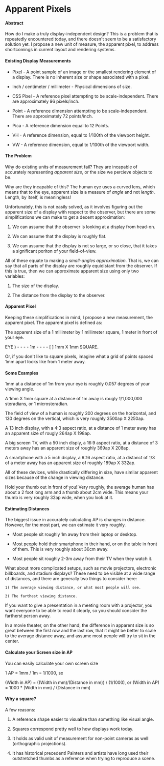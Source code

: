 # Apparent Pixels

#### Abstract

How do I make a truly display-independent design?  This is a problem that is repeatedly encountered today, and there doesn't seem to be a satisfactory solution yet.  I propose a new unit of measure, the apparent pixel, to address shortcomings in current layout and rendering systems.

#### Existing Display Measurements

* Pixel - A point sample of an image or the smallest rendering element of a display.  There is no inherent size or shape associated with a pixel.

* Inch / centimeter / millimeter - Physical dimensions of size.

* CSS Pixel - A reference pixel attempting to be scale-independent. There are approximately 96 pixels/inch.

* Point - A reference dimension attempting to be scale-independent.  There are approximately 72 points/inch.

* Pica - A reference dimension equal to 12 Points.

* VH - A reference dimension, equal to 1/100th of the viewport height.

* VW - A reference dimension, equal to 1/100th of the viewport width.

#### The Problem

Why do existing units of measurement fail?  They are incapable of accurately representing _apparent size_, or the size we percieve objects to be.

Why are they incapable of this? The human eye uses a curved lens, which means that to the eye, apparent size is a measure of _angle_ and not _length_.  Length, by itself, is meaningless!

Unfortunately, this is not easily solved, as it involves figuring out the apparent size of a display with respect to the observer, but there are some simplifications we can make to get a decent approximation:

1)  We can assume that the observer is looking at a display from head-on.

2)  We can assume that the display is roughly flat.

3)  We can assume that the display is not so large, or so close, that it takes a significant poriton of your field-of-view.

All of these equate to making a _small-angles approximation_.  That is, we can say that all parts of the display are roughly equidistant from the observer.  If this is true, then we can approximate apparent size using only two variables:

1) The size of the display.

2) The distance from the display to the observer.


#### Apparent Pixel


Keeping these simplifications in mind, I propose a new measurement, the apparent pixel.  The apparent pixel is defined as:

The apparent size of a 1 millimeter by 1 millimeter square, 1 meter in front of your eye.

EYE ) - - - - 1m - - - - [ ] 1mm X 1mm SQUARE.

Or, if you don't like to square pixels, imagine what a grid of points spaced 1mm apart looks like from 1 meter away.

#### Some Examples

1mm at a distance of 1m from your eye is roughly 0.057 degrees of your viewing angle.

A 1mm X 1mm square at a distance of 1m away is rougly 1/1,000,000 steradians, or 1 microsteradian.

The field of view of a human is roughly 200 degrees on the horizontal, and 130 degrees on the vertical, which is very roughly 3500ap X 2250ap.

A 13 inch display, with a 4:3 aspect ratio, at a distance of 1 meter away has an apparent size of rougly 264ap X 198ap.

A big screen TV, with a 50 inch disply, a 16:9 aspect ratio, at a distance of 3 meters away has an apparent size of roughly 369ap X 208ap.

A smartphone with a 5 inch display, a 9:16 aspect ratio, at a distanct of 1/3 of a meter away has an apparent size of roughly 189ap X 332ap.

All of these devices, while drastically differing in size, have similar apparent sizes because of the change in viewing distance.

Hold your thumb out in front of you!  Very roughly, the average human has about a 2 foot long arm and a thumb about 2cm wide.  This means your thumb is very roughly 32ap wide, when you look at it.

#### Estimating Distances

The biggest issue in accurately calculating AP is changes in distance.  However, for the most part, we can estimate it very roughly.

* Most people sit roughly 1m away from their laptop or desktop.

* Most people hold their smartphone in their hand, or on the table in front of them.  This is very roughly about 30cm away.

* Most people sit roughly 2-3m away from their TV when they watch it.

What about more complicated setups, such as movie projectors, electronic billboards, and stadium displays?  These need to be visible at a wide range of distances, and there are generally two things to consider here:

	1) The average viewing distance, or what most people will see.

	2) The farthest viewing distance.

If you want to give a presentation in a meeting room with a projector, you want everyone to be able to read it clearly, so you should consider the fartherst person away.

In a movie theater, on the other hand, the difference in apparent size is so great between the first row and the last row, that it might be better to scale to the average distance away, and assume most people will try to sit in the center.

#### Calculate your Screen size in AP

You can easily calculate your own screen size

1 AP = 1mm / 1m = 1/1000, so

(Width in AP) = ((Width in mm)/(Distance in mm)) / (1/1000), or
(Width in AP) = 1000 * (Width in mm) / (Distance in mm)


#### Why a square?

A few reasons:

1) A reference shape easier to visualize than something like visual angle.

2) Squares correspond pretty well to how displays work today.

3) It holds as valid unit of measurement for non-point cameras as well (orthographic projections).

4) It has historical precedent!  Painters and artists have long used their outstretched thumbs as a reference when trying to reproduce a scene.
